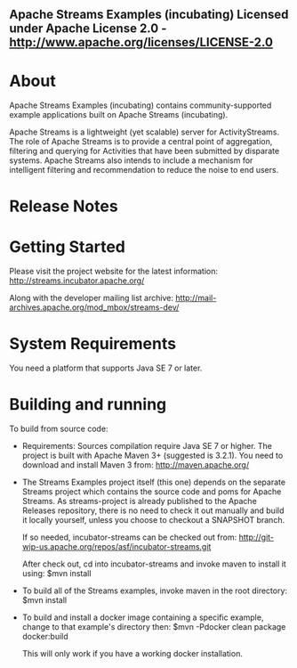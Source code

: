 Apache Streams Examples (incubating)
Licensed under Apache License 2.0 - http://www.apache.org/licenses/LICENSE-2.0
--------------------------------------------------------------------------------

About
=====
Apache Streams Examples (incubating) contains community-supported example applications built on Apache Streams (incubating).

Apache Streams is a lightweight (yet scalable) server for ActivityStreams. The role of Apache Streams is to provide a central point of aggregation, filtering and querying for Activities that have been submitted by disparate systems. Apache Streams also intends to include a mechanism for intelligent filtering and recommendation to reduce the noise to end users.

Release Notes
=============


Getting Started
===============
Please visit the project website for the latest information:
    http://streams.incubator.apache.org/

Along with the developer mailing list archive:
    http://mail-archives.apache.org/mod_mbox/streams-dev/

System Requirements
===================
You need a platform that supports Java SE 7 or later.

Building and running
====================
To build from source code:

  - Requirements:
    Sources compilation require Java SE 7 or higher.
    The project is built with Apache Maven 3+ (suggested is 3.2.1).
    You need to download and install Maven 3 from: http://maven.apache.org/

  - The Streams Examples project itself (this one) depends on the separate Streams project
    which contains the source code and poms for Apache Streams.
    As streams-project is already published to the Apache Releases repository,
    there is no need to check it out manually and build it locally yourself,
    unless you choose to checkout a SNAPSHOT branch.
    
    If so needed, incubator-streams can be checked out from:
      http://git-wip-us.apache.org/repos/asf/incubator-streams.git

    After check out, cd into incubator-streams and invoke maven to install it using:
      $mvn install
    
  - To build all of the Streams examples, invoke maven in the root directory:
      $mvn install

  - To build and install a docker image containing a specific example, change to that example's directory then:
      $mvn -Pdocker clean package docker:build

    This will only work if you have a working docker installation.
